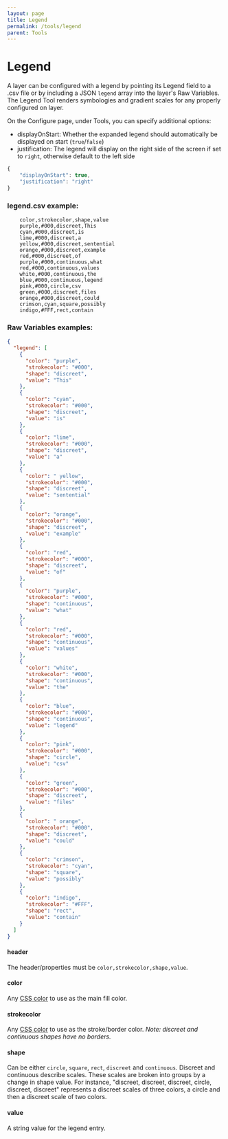 ```yaml
---
layout: page
title: Legend
permalink: /tools/legend
parent: Tools
---
```


# Legend

A layer can be configured with a legend by pointing its Legend field to a .csv file or by including a JSON `legend` array into the layer's Raw Variables. The Legend Tool renders symbologies and gradient scales for any properly configured on layer.

On the Configure page, under Tools, you can specify additional options:

* displayOnStart: Whether the expanded legend should automatically be displayed on start (`true`/`false`)
* justification: The legend will display on the right side of the screen if set to `right`, otherwise default to the left side

```javascript
{
    "displayOnStart": true,
    "justification": "right"
}
```

### legend.csv example:

        color,strokecolor,shape,value
        purple,#000,discreet,This
        cyan,#000,discreet,is
        lime,#000,discreet,a
        yellow,#000,discreet,sentential
        orange,#000,discreet,example
        red,#000,discreet,of
        purple,#000,continuous,what
        red,#000,continuous,values
        white,#000,continuous,the
        blue,#000,continuous,legend
        pink,#000,circle,csv
        green,#000,discreet,files
        orange,#000,discreet,could
        crimson,cyan,square,possibly
        indigo,#FFF,rect,contain

### Raw Variables examples:

```json
{
  "legend": [
    {
      "color": "purple",
      "strokecolor": "#000",
      "shape": "discreet",
      "value": "This"
    },
    {
      "color": "cyan",
      "strokecolor": "#000",
      "shape": "discreet",
      "value": "is"
    },
    {
      "color": "lime",
      "strokecolor": "#000",
      "shape": "discreet",
      "value": "a"
    },
    {
      "color": " yellow",
      "strokecolor": "#000",
      "shape": "discreet",
      "value": "sentential"
    },
    {
      "color": "orange",
      "strokecolor": "#000",
      "shape": "discreet",
      "value": "example"
    },
    {
      "color": "red",
      "strokecolor": "#000",
      "shape": "discreet",
      "value": "of"
    },
    {
      "color": "purple",
      "strokecolor": "#000",
      "shape": "continuous",
      "value": "what"
    },
    {
      "color": "red",
      "strokecolor": "#000",
      "shape": "continuous",
      "value": "values"
    },
    {
      "color": "white",
      "strokecolor": "#000",
      "shape": "continuous",
      "value": "the"
    },
    {
      "color": "blue",
      "strokecolor": "#000",
      "shape": "continuous",
      "value": "legend"
    },
    {
      "color": "pink",
      "strokecolor": "#000",
      "shape": "circle",
      "value": "csv"
    },
    {
      "color": "green",
      "strokecolor": "#000",
      "shape": "discreet",
      "value": "files"
    },
    {
      "color": " orange",
      "strokecolor": "#000",
      "shape": "discreet",
      "value": "could"
    },
    {
      "color": "crimson",
      "strokecolor": "cyan",
      "shape": "square",
      "value": "possibly"
    },
    {
      "color": "indigo",
      "strokecolor": "#FFF",
      "shape": "rect",
      "value": "contain"
    }
  ]
}
```

#### header

The header/properties must be `color,strokecolor,shape,value`.

#### color

Any [CSS color](https://developer.mozilla.org/en-US/docs/Web/CSS/color_value) to use as the main fill color.

#### strokecolor

Any [CSS color](https://developer.mozilla.org/en-US/docs/Web/CSS/color_value) to use as the stroke/border color. _Note: discreet and continuous shapes have no borders._

#### shape

Can be either `circle`, `square`, `rect`, `discreet` and `continuous`. Discreet and continuous describe scales. These scales are broken into groups by a change in shape value. For instance, "discreet, discreet, discreet, circle, discreet, discreet" represents a discreet scales of three colors, a circle and then a discreet scale of two colors.

#### value

A string value for the legend entry.

